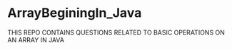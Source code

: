 # ArrayBeginingIn_Java
THIS REPO CONTAINS QUESTIONS RELATED TO BASIC OPERATIONS ON AN ARRAY IN JAVA 
